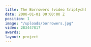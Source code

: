 ```yaml
---
title: The Borrowers (video triptych)
date: 2000-01-01 00:00:00 Z
position: 1
image: "/uploads/borrowers.jpg"
video: 283447817
awards: 
layout: project
---
```


